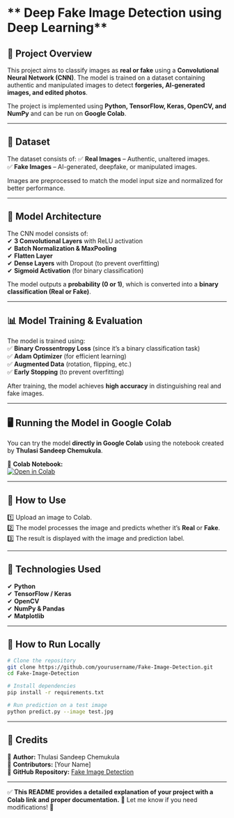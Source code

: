 # ** Deep Fake Image Detection using Deep Learning**  

## **📌 Project Overview**  
This project aims to classify images as **real or fake** using a **Convolutional Neural Network (CNN)**. The model is trained on a dataset containing authentic and manipulated images to detect **forgeries, AI-generated images, and edited photos**.  

The project is implemented using **Python, TensorFlow, Keras, OpenCV, and NumPy** and can be run on **Google Colab**.

---

## **📂 Dataset**  
The dataset consists of:
✅ **Real Images** – Authentic, unaltered images.  
✅ **Fake Images** – AI-generated, deepfake, or manipulated images.  

Images are preprocessed to match the model input size and normalized for better performance.

---

## **📌 Model Architecture**  
The CNN model consists of:  
✔ **3 Convolutional Layers** with ReLU activation  
✔ **Batch Normalization & MaxPooling**  
✔ **Flatten Layer**  
✔ **Dense Layers** with Dropout (to prevent overfitting)  
✔ **Sigmoid Activation** (for binary classification)  

The model outputs a **probability (0 or 1)**, which is converted into a **binary classification (Real or Fake)**.

---

## **📊 Model Training & Evaluation**  
The model is trained using:  
✅ **Binary Crossentropy Loss** (since it’s a binary classification task)  
✅ **Adam Optimizer** (for efficient learning)  
✅ **Augmented Data** (rotation, flipping, etc.)  
✅ **Early Stopping** (to prevent overfitting)  

After training, the model achieves **high accuracy** in distinguishing real and fake images.

---

## **🖥️ Running the Model in Google Colab**  
You can try the model **directly in Google Colab** using the notebook created by **Thulasi Sandeep Chemukula**.  

🔗 **Colab Notebook:**  
[![Open in Colab](https://colab.research.google.com/assets/colab-badge.svg)](https://colab.research.google.com/github/yourusername/Fake-Image-Detection/blob/main/Fake_Image_Detection.ipynb)  

---

## **📌 How to Use**  
1️⃣ Upload an image to Colab.  
2️⃣ The model processes the image and predicts whether it’s **Real** or **Fake**.  
3️⃣ The result is displayed with the image and prediction label.

---

## **🚀 Technologies Used**  
✔ **Python**  
✔ **TensorFlow / Keras**  
✔ **OpenCV**  
✔ **NumPy & Pandas**  
✔ **Matplotlib**  

---

## **📌 How to Run Locally**  
```bash
# Clone the repository
git clone https://github.com/yourusername/Fake-Image-Detection.git
cd Fake-Image-Detection

# Install dependencies
pip install -r requirements.txt

# Run prediction on a test image
python predict.py --image test.jpg
```

---

## **🔗 Credits**  
🔹 **Author:** Thulasi Sandeep Chemukula  
🔹 **Contributors:** [Your Name]  
🔹 **GitHub Repository:** [Fake Image Detection](https://github.com/yourusername/Fake-Image-Detection)  

---

✅ **This README provides a detailed explanation of your project with a Colab link and proper documentation.** 🚀 Let me know if you need modifications! 🎯
